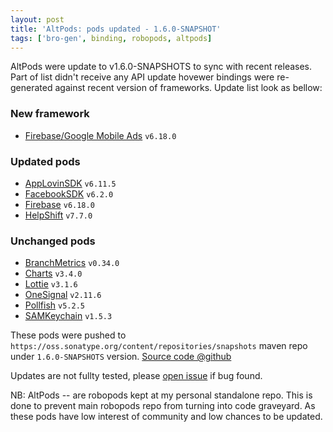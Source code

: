 ```yaml
---
layout: post
title: 'AltPods: pods updated - 1.6.0-SNAPSHOT'
tags: ['bro-gen', binding, robopods, altpods]
---
```

AltPods were update to v1.6.0-SNAPSHOTS to sync with recent releases. Part of list didn't receive any API update hovewer bindings were re-generated against recent version of frameworks. Update list look as bellow:

### New framework
- [Firebase/Google Mobile Ads](https://github.com/dkimitsa/robovm-robopods/tree/alt/firebase/ios-google-mobile-ads) `v6.18.0`

### Updated pods
- [AppLovinSDK](https://github.com/dkimitsa/robovm-robopods/tree/alt/applovinsdk/ios) `v6.11.5`
- [FacebookSDK](https://github.com/dkimitsa/robovm-robopods/tree/alt/facebook) `v6.2.0`
- [Firebase](https://github.com/dkimitsa/robovm-robopods/tree/alt/firebase) `v6.18.0`
- [HelpShift](https://github.com/dkimitsa/robovm-robopods/tree/alt/helpshift/ios) `v7.7.0`


### Unchanged pods
- [BranchMetrics](https://github.com/dkimitsa/robovm-robopods/tree/alt/branchmetrics/ios) `v0.34.0`
- [Charts](https://github.com/dkimitsa/robovm-robopods/tree/alt/charts/ios) `v3.4.0`
- [Lottie](https://github.com/dkimitsa/robovm-robopods/tree/alt/lottie/ios) `v3.1.6`
- [OneSignal](https://github.com/dkimitsa/robovm-robopods/tree/alt/onesignal/ios) `v2.11.6`
- [Pollfish](https://github.com/dkimitsa/robovm-robopods/tree/alt/pollfish/ios) `v5.2.5`
- [SAMKeychain](https://github.com/dkimitsa/robovm-robopods/tree/alt/samkeychain/ios) `v1.5.3`


These pods were pushed to `https://oss.sonatype.org/content/repositories/snapshots` maven repo under `1.6.0-SNAPSHOTS` version.
[Source code @github](https://github.com/dkimitsa/robovm-robopods)


Updates are not fullty tested, please [open issue](https://github.com/dkimitsa/robovm-robopods/issues/new) if bug found.

NB: AltPods -- are robopods kept at my personal standalone repo. This is done to prevent main robopods repo from turning into code graveyard. As these pods have low interest of community and low chances to be updated.

